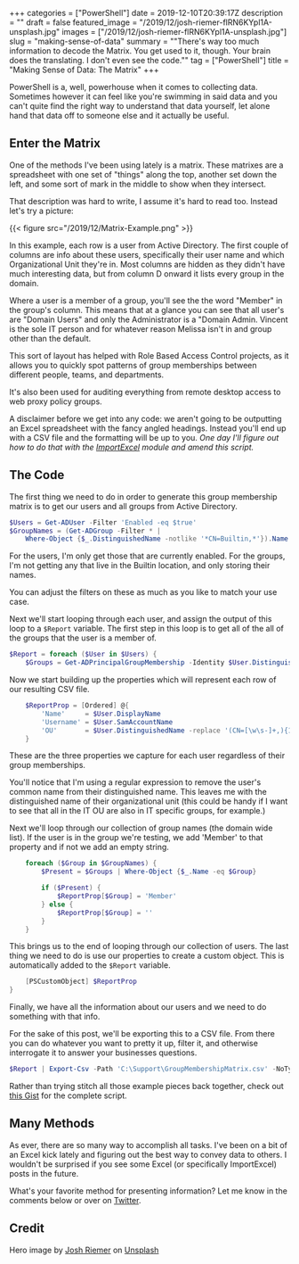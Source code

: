 +++
categories = ["PowerShell"]
date = 2019-12-10T20:39:17Z
description = ""
draft = false
featured_image = "/2019/12/josh-riemer-flRN6KYpl1A-unsplash.jpg"
images = ["/2019/12/josh-riemer-flRN6KYpl1A-unsplash.jpg"]
slug = "making-sense-of-data"
summary = "\"There's way too much information to decode the Matrix. You get used to it, though. Your brain does the translating. I don't even see the code.\""
tag = ["PowerShell"]
title = "Making Sense of Data: The Matrix"
+++


PowerShell is a, well, powerhouse when it comes to collecting data. Sometimes however it can feel like you're swimming in said data and you can't quite find the right way to understand that data yourself, let alone hand that data off to someone else and it actually be useful.

## Enter the Matrix

One of the methods I've been using lately is a matrix. These matrixes are a spreadsheet with one set of "things" along the top, another set down the left, and some sort of mark in the middle to show when they intersect.

That description was hard to write, I assume it's hard to read too. Instead let's try a picture:

{{< figure src="/2019/12/Matrix-Example.png" >}}

In this example, each row is a user from Active Directory. The first couple of columns are info about these users, specifically their user name and which Organizational Unit they're in. Most columns are hidden as they didn't have much interesting data, but from column D onward it lists every group in the domain.

Where a user is a member of a group, you'll see the the word "Member" in the group's column. This means that at a glance you can see that all user's are "Domain Users" and only the Administrator is a "Domain Admin. Vincent is the sole IT person and for whatever reason Melissa isn't in and group other than the default.

This sort of layout has helped with Role Based Access Control projects, as it allows you to quickly spot patterns of group memberships between different people, teams, and departments.

It's also been used for auditing everything from remote desktop access to web proxy policy groups.

A disclaimer before we get into any code: we aren't going to be outputting an Excel spreadsheet with the fancy angled headings. Instead you'll end up with a CSV file and the formatting will be up to you.  _One day I'll figure out how to do that with the [ImportExcel](https://www.powershellgallery.com/packages/ImportExcel) module and amend this script._

## The Code

The first thing we need to do in order to generate this group membership matrix is to get our users and all groups from Active Directory.

```powershell
$Users = Get-ADUser -Filter 'Enabled -eq $true'
$GroupNames = (Get-ADGroup -Filter * |
    Where-Object {$_.DistinguishedName -notlike '*CN=Builtin,*'}).Name
```

For the users, I'm only get those that are currently enabled. For the groups, I'm not getting any that live in the Builtin location, and only storing their names.

You can adjust the filters on these as much as you like to match your use case.

Next we'll start looping through each user, and assign the output of this loop to a `$Report` variable. The first step in this loop is to get all of the all of the groups that the user is a member of.

```powershell
$Report = foreach ($User in $Users) {
    $Groups = Get-ADPrincipalGroupMembership -Identity $User.DistinguishedName
```

Now we start building up the properties which will represent each row of our resulting CSV file.

```powershell
    $ReportProp = [Ordered] @{
        'Name'     = $User.DisplayName
        'Username' = $User.SamAccountName
        'OU'       = $User.DistinguishedName -replace '(CN=[\w\s-]+,){1}' , ''
    }
```

These are the three properties we capture for each user regardless of their group memberships.

You'll notice that I'm using a regular expression to remove the user's common name from their distinguished name. This leaves me with the distinguished name of their organizational unit (this could be handy if I want to see that all in the IT OU are also in IT specific groups, for example.)

Next we'll loop through our collection of group names (the domain wide list). If the user is in the group we're testing, we add 'Member' to that property and if not we add an empty string.

```powershell
    foreach ($Group in $GroupNames) {
        $Present = $Groups | Where-Object {$_.Name -eq $Group}

        if ($Present) {
            $ReportProp[$Group] = 'Member'
        } else {
            $ReportProp[$Group] = ''
        }
    }
```

This brings us to the end of looping through our collection of users. The last thing we need to do is use our properties to create a custom object. This is automatically added to the `$Report` variable.

```powershell
    [PSCustomObject] $ReportProp
}
```

Finally, we have all the information about our users and we need to do something with that info.

For the sake of this post, we'll be exporting this to a CSV file. From there you can do whatever you want to pretty it up, filter it, and otherwise interrogate it to answer your businesses questions.

```powershell
$Report | Export-Csv -Path 'C:\Support\GroupMembershipMatrix.csv' -NoTypeInformation
```

Rather than trying stitch all those example pieces back together, check out [this Gist](https://gist.github.com/Windos/eaaf1298bd30845fb6e6d9423394d4f9) for the complete script.

## Many Methods

As ever, there are so many way to accomplish all tasks. I've been on a bit of an Excel kick lately and figuring out the best way to convey data to others. I wouldn't be surprised if you see some Excel (or specifically ImportExcel) posts in the future.

What's your favorite method for presenting information? Let me know in the comments below or over on [Twitter](https://twitter.com/WindosNZ).

## Credit

Hero image by [Josh Riemer](https://unsplash.com/@joshriemer?utm_source=unsplash&utm_medium=referral&utm_content=creditCopyText) on [Unsplash](https://unsplash.com/?utm_source=unsplash&utm_medium=referral&utm_content=creditCopyText)

